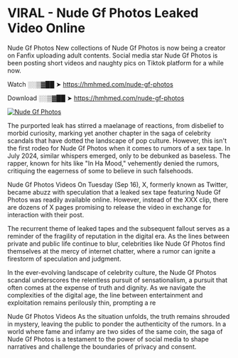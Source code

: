 # VIRAL - Nude Gf Photos Leaked Video Online

Nude Gf Photos New collections of Nude Gf Photos is now being a creator on Fanfix uploading adult contents. Social media star Nude Gf Photos is been posting short videos and naughty pics on Tiktok platform for a while now.

Watch ░░▒▓██ ➤ https://hmhmed.com/nude-gf-photos

Download ░░▒▓██ ➤ https://hmhmed.com/nude-gf-photos

[![Nude Gf Photos](https://i.imgur.com/dJHk4Zq.gif)](https://hmhmed.com/nude-gf-photos)

The purported leak has stirred a maelanage of reactions, from disbelief to morbid curiosity, marking yet another chapter in the saga of celebrity scandals that have dotted the landscape of pop culture. However, this isn't the first rodeo for Nude Gf Photos when it comes to rumors of a sex tape. In July 2024, similar whispers emerged, only to be debunked as baseless. The rapper, known for hits like "In Ha Mood," vehemently denied the rumors, critiquing the eagerness of some to believe in such falsehoods.

Nude Gf Photos Videos
On Tuesday (Sep 16), X, formerly known as Twitter, became abuzz with speculation that a leaked sex tape featuring Nude Gf Photos was readily available online. However, instead of the XXX clip, there are dozens of X pages promising to release the video in exchange for interaction with their post.

The recurrent theme of leaked tapes and the subsequent fallout serves as a reminder of the fragility of reputation in the digital era. As the lines between private and public life continue to blur, celebrities like Nude Gf Photos find themselves at the mercy of internet chatter, where a rumor can ignite a firestorm of speculation and judgment.

In the ever-evolving landscape of celebrity culture, the Nude Gf Photos scandal underscores the relentless pursuit of sensationalism, a pursuit that often comes at the expense of truth and dignity. As we navigate the complexities of the digital age, the line between entertainment and exploitation remains perilously thin, prompting a re

Nude Gf Photos Videos
As the situation unfolds, the truth remains shrouded in mystery, leaving the public to ponder the authenticity of the rumors. In a world where fame and infamy are two sides of the same coin, the saga of Nude Gf Photos is a testament to the power of social media to shape narratives and challenge the boundaries of privacy and consent.